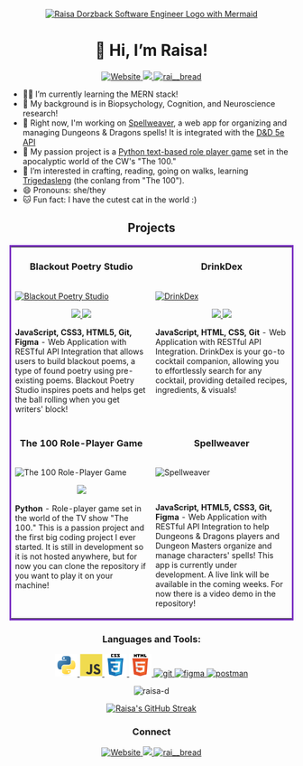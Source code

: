 <p align="center">
  <a target="_blank" href="https://raisadorzback.netlify.app/">
  <img height="200" alt="Raisa Dorzback Software Engineer Logo with Mermaid" src="https://raisadorzback.netlify.app/images/logo/logo-white-transparent.png">  
  </a>
</p>
<h1 align="center">👋 Hi, I’m Raisa!</h1>

<p align="center"> 
  <a href="https://raisadorzback.netlify.app/" target="blank">
    <img src="https://img.shields.io/badge/Website-563d7c?&style=for-the-badge" alt="Website">
  </a>
  <a href="https://www.linkedin.com/in/raisa-d/">
    <img src="https://img.shields.io/badge/LinkedIn-046E6D?logo=linkedin&style=for-the-badge">
  </a>
  <a href="https://twitter.com/rai__bread" target="blank">
    <img src="https://img.shields.io/badge/Twitter-563d7c?logo=twitter&style=for-the-badge&logoColor=white" alt="rai__bread" />
  </a> 
</p>

- 🧚‍♂️ I’m currently learning the MERN stack!
- 🧠 My background is in Biopsychology, Cognition, and Neuroscience research!
- 📖 Right now, I'm working on [Spellweaver](https://github.com/raisa-d/Spellweaver), a web app for organizing and managing Dungeons & Dragons spells! It is integrated with the [D&D 5e API](https://www.dnd5eapi.co/)
- 🌱 My passion project is a [Python text-based role player game](https://github.com/raisa-d/the-100-rpg/) set in the apocalyptic world of the CW's "The 100."
- 👀 I’m interested in crafting, reading, going on walks, learning [Trigedasleng](https://dedalvs.com/work/the-100/trigedasleng_v5.pdf) (the conlang from "The 100").
- 😄 Pronouns: she/they
- 🐱 Fun fact: I have the cutest cat in the world :)

<h2 align="center">Projects</h2>
<table bordercolor="#7b31c4">
  
  <tr>
    <td width="50%" valign="top">
      <h3 align="center">Blackout Poetry Studio</h3>
        <br />
        <a target="_blank" href="https://blackout-poetry.netlify.app/">
            <img src="/images/blackoutPoetry.gif" width="100%" alt="Blackout Poetry Studio"/>
        </a>
        <br />
        <p align="center">
          <a href="https://github.com/raisa-d/BlackoutPoetryStudio" target="_blank">
            <img src="https://img.shields.io/static/v1?label=&message=REPO&color=23555f&style=for-the-badge&logo=github&logo-color=white"/>
          </a>  
          <a href="https://blackout-poetry.netlify.app/" target="_blank">
            <img src="https://img.shields.io/static/v1?label=&message=LIVE%20SITE&color=743387&style=for-the-badge"/>
          </a>
      </p>
        <p><span style="font-weight:bold;">JavaScript, CSS3, HTML5, Git, Figma</span> - Web Application with RESTful API Integration that allows users to build blackout poems, a type of found poetry using pre-existing poems. Blackout Poetry Studio inspires poets and helps get the ball rolling when you get writers' block!</p>
    </td>
    <td width="50%" valign="top">
      <h3 align="center">DrinkDex</h3>
        <br />
      <a target="_blank" href="https://drink-dex.netlify.app/">
            <img src="/images/drinkDex.gif" width="100%"  alt="DrinkDex"/>
        </a>
        <br />
        <p align="center">
          <a href="https://github.com/raisa-d/DrinkDex" target="_blank">
            <img src="https://img.shields.io/static/v1?label=&message=REPO&color=23555f&style=for-the-badge&logo=github&logo-color=white"/>
          </a>  
          <a href="https://drink-dex.netlify.app/" target="_blank">
            <img src="https://img.shields.io/static/v1?label=&message=LIVE%20SITE&color=743387&style=for-the-badge"/>
          </a>
      </p>
        <p><span style="font-weight:bold;">JavaScript, HTML, CSS, Git</span> - Web Application with RESTful API Integration. DrinkDex is your go-to cocktail companion, allowing you to effortlessly search for any cocktail, providing detailed recipes, ingredients, & visuals!</p>
    </td>
  </tr>
  
  <tr>
    <td width="50%" valign="top">
      <h3 align="center">The 100 Role-Player Game</h3>
      <br />
          <img src="images/gif4.gif" width="100%" alt="The 100 Role-Player Game"/>
      <br />
        <p align="center">
          <a href="https://github.com/raisa-d/the-100-rpg" target="_blank">
            <img src="/images/The100RPG.gif"/>
          </a>
      </p>
        <p><span style="font-weight:bold;">Python</span> - Role-player game set in the world of the TV show "The 100." This is a passion project and the first big coding project I ever started. It is still in development so it is not hosted anywhere, but for now you can clone the repository if you want to play it on your machine!</p>
    </td>
    <td width="50%" valign="top">
      <h3 align="center">Spellweaver</h3>
        <br />
          <img src="/images/Spellweaver.gif" width="100%" alt="Spellweaver"/>
        <br />
        <p align="center">
          <a href="https://github.com/raisa-d/the-100-rpg" target="_blank">
            <img src=""/>
          </a>  
      </p>
        <p><span style="font-weight:bold;">JavaScript, HTML5, CSS3, Git, Figma</span> - Web Application with RESTful API Integration to help Dungeons & Dragons players and Dungeon Masters organize and manage characters' spells! This app is currently under development. A live link will be available in the coming weeks. For now there is a video demo in the repository!</p>
    </td>
  </tr>
</table>

<h3 align="center">Languages and Tools:</h3>
<p align="center"> 
  <a href="https://www.python.org" target="_blank" rel="noreferrer"> 
    <img src="https://raw.githubusercontent.com/devicons/devicon/master/icons/python/python-original.svg" alt="python" width="40" height="40"/> 
  </a> 
  <a href="https://developer.mozilla.org/en-US/docs/Web/JavaScript" target="_blank" rel="noreferrer"> 
    <img src="https://raw.githubusercontent.com/devicons/devicon/master/icons/javascript/javascript-original.svg" alt="javascript" width="40" height="40"/> 
  </a> 
  <a href="https://www.w3schools.com/css/" target="_blank" rel="noreferrer"> 
    <img src="https://raw.githubusercontent.com/devicons/devicon/master/icons/css3/css3-original-wordmark.svg" alt="css3" width="40" height="40"/> 
  </a> 
  <a href="https://www.w3.org/html/" target="_blank" rel="noreferrer"> 
    <img src="https://raw.githubusercontent.com/devicons/devicon/master/icons/html5/html5-original-wordmark.svg" alt="html5" width="40" height="40"/> 
  </a> 
  <a href="https://git-scm.com/" target="_blank" rel="noreferrer"> 
    <img src="https://www.vectorlogo.zone/logos/git-scm/git-scm-icon.svg" alt="git" width="40" height="40"/> 
  </a> 
  
  <a href="https://www.figma.com/" target="_blank" rel="noreferrer"> 
    <img src="https://www.vectorlogo.zone/logos/figma/figma-icon.svg" alt="figma" width="40" height="40"/> 
  </a> 
  <a href="https://postman.com" target="_blank" rel="noreferrer"> 
    <img src="https://www.vectorlogo.zone/logos/getpostman/getpostman-icon.svg" alt="postman" width="40" height="40"/> 
  </a> 
</p>

<p align="center">
  <img src="https://github-readme-stats.vercel.app/api/top-langs?username=raisa-d&show_icons=true&locale=en&layout=donut&theme=material-palenight" alt="raisa-d" />
</p>
<p align="center">
  <a href="[https://git.io/streak-stats](https://github-readme-streak-stats.herokuapp.com?user=raisa-d&theme=material-palenight&date_format=M%20j%5B%2C%20Y%5D)"><img src="https://github-readme-streak-stats.herokuapp.com?user=raisa-d&theme=material-palenight&date_format=M%20j%5B%2C%20Y%5D" alt="Raisa's GitHub Streak" /></a>
</p>

<h3 align="center">Connect</h3>
<p align="center">
  <a href="https://raisadorzback.netlify.app/" target="blank">
      <img src="https://img.shields.io/badge/Website-563d7c?&style=for-the-badge" alt="Website">
    </a>
    <a href="https://www.linkedin.com/in/raisa-d/">
      <img src="https://img.shields.io/badge/LinkedIn-046E6D?logo=linkedin&style=for-the-badge">
    </a>
    <a href="https://twitter.com/rai__bread" target="blank">
      <img src="https://img.shields.io/badge/Twitter-563d7c?logo=twitter&style=for-the-badge&logoColor=white" alt="rai__bread" />
  </a> 
</p>